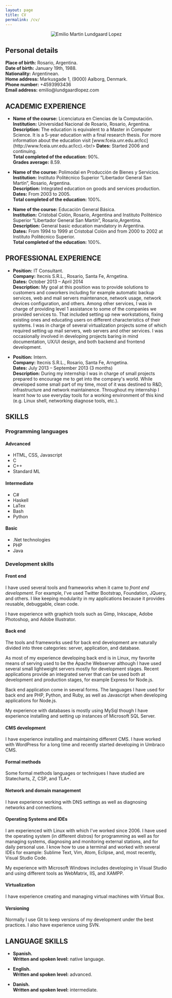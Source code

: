 ```yaml
---
layout: page
title: CV
permalink: /cv/
---
```

<style>
  @media print {
    .site-nav{
      display:none;
    }
  }
  .hidePrint {
    display:none;
  }
  a {
    color:inherit;
    text-decoration:inherit;
  }
</style>

<div style="text-align:center"><img src="{{ site.baseurl }}/resources/cv.jpg" alt="Emilio Martin Lundgaard Lopez"></div>

## Personal details


**Place of birth:** Rosario, Argentina.<br/>
**Date of birth:** January 19th, 1988.<br/>
**Nationality:** Argentinean.<br/>
**Home address:** Markusgade 1, (9000) Aalborg, Denmark.<br/>
**Phone number:** +4593993436<br/>
**Email address:** [emilio@lundgaardlopez.com](mailto:emilio@lundgaardlopez.com)<br/>

## ACADEMIC EXPERIENCE

*  **Name of the course:** Licenciatura en Ciencias de la Computación.<span class="hidePrint">[Website](http://www.fceia.unr.edu.ar/lcc).</span><br/>
   **Institution:** Universidad Nacional de Rosario, Rosario, Argentina. <span class="hidePrint">[Website](http://www.unr.edu.ar).</span><br/>
   **Description:** The education is equivalent to a Master in Computer Science. It is a 5-year education with a final research thesis. For more information about the education visit [www.fceia.unr.edu.ar/lcc](http://www.fceia.unr.edu.ar/lcc).<br/>
   **Dates:** Started 2006 and continuing.<br/>
   **Total completed of the education:** 90%.<br/>
   **Grades average:** 8.59.

*  **Name of the course:** Polimodal en Producción	de Bienes y Servicios.<br/>
   **Institution:** Instituto Politécnico Superior ”Libertador General	San Martín”, Rosario, Argentina. <span class="hidePrint">[Website](http://www.ips.edu.ar/).</span><br/>
   **Description:** Integrated education on goods and services production.<br/>
   **Dates:** From 2003 to 2005.<br/>
   **Total completed of the education:** 100%.

*  **Name of the course:** Educación General Básica.<br/>
   **Institution:** Cristobal Colón, Rosario, Argentina and Instituto Politénico Superior ”Libertador General San Martín”, Rosario,Argentina.<br/>
   **Description:** General basic education mandatory in Argentina.<br/>
   **Dates:** From 1994 to 1999 at Cristobal Colón and from 2000 to 2002 at Instituto Politécnico Superior.<br/>
   **Total completed of the education:** 100%.

## PROFESSIONAL EXPERIENCE

*  **Position:** IT Consultant.<br/>
   **Company:** Itecnis S.R.L., Rosario, Santa Fe, Arngetina. <span class="hidePrint">[Website](http://www.itecnis.com/).</span><br/>
   **Dates:** October 2013 – April 2014<br/>
   **Description:** My goal at this position was to provide solutions to customers and coworkers including for example automatic backup services, web and mail servers maintenance, network usage, network devices configuration, and others. Among other services, I was in charge of providing level 1 assistance to some of the companies we provided services to. That included setting up new workstations, fixing existing ones and educating users on different characteristics of their systems. I was in charge of several virtualization projects some of which required setting up mail servers, web servers and other services. I was occasionally involved in developing projects baring in mind documentation, UX/UI design, and both backend and frontend development.

*  **Position:** Intern.<br/>
   **Company:** Itecnis S.R.L., Rosario, Santa Fe, Arngetina. <span class="hidePrint">[Website](http://www.itecnis.com/).</span><br/>
   **Dates:** July 2013 – September 2013 (3 months)<br/>
   **Description:** During my internship I was in charge of small projects prepared to encourage me to get into the company's world. While developed some small part of my time, most of it was destined to R&D, infrastructure and network maintainence. Throughout my internship I learnt how to use everyday tools for a working environment of this kind (e.g. Linux shell, networking diagnose tools, etc.).

## SKILLS

### Programming languages

#### Advcanced

* HTML, CSS, Javascript
* C
* C++
* Standard ML

#### Intermediate

* C#
* Haskell
* LaTex
* Bash
* Python

#### Basic

* .Net technologies
* PHP
* Java

### Development skills

#### Front end

I have used several tools and frameworks when it came to _front end development_. For example, I've used  [Twitter Bootstrap](http://getbootstrap.com/), [Foundation](http://foundation.zurb.com/), [JQuery](https://jquery.com/), and others. I like keeping modularity in my applications because it provides reusable, debuggable, clean code.

I have experience with graphich tools such as Gimp, Inkscape, Adobe Photoshop, and Adobe Illustrator.

#### Back end

The tools and frameworks used for back end development are naturally divided into three categories: server, application, and database.

As most of my experience developing back end is in Linux, my favorite means of serving used to be the Apache Webserver although I have used several small lightweight servers mostly for development stages. Recent applications provide an integrated server that can be used both at development and production stages, for example Express for Node.js.

Back end application come in several forms. The languages I have used for back end are PHP, Python, and Ruby, as well as Javascript when developing applications for Node.js.

My experience with databases is mostly using MySql though I have experience installing and setting up instances of Microsoft SQL Server.

#### CMS development

I have experience installing and maintaining different CMS. I have worked with WordPress for a long time and recently started developing in Umbraco CMS.

#### Formal methods

Some formal methods languages or techniques I have studied are Statecharts, Z, CSP, and TLA+.

#### Network and domain management

I have experience working with DNS settings as well as diagnosing networks and connections.

#### Operating Systems and IDEs

I am experienced with Linux with which I've worked since 2006. I have used the operating system (in different distros) for programming as well as for managing systems, diagnosing and monitoring external stations, and for daily personal use. I know how to use a terminal and worked with several IDEs for example: Sublime Text, Vim, Atom, Eclipse, and, most recently, Visual Studio Code.

My experience with Microsoft Windows includes developing in Visual Studio and using different tools as WebMatrix, IIS, and XAMPP.

#### Virtualization

I have experience creating and managing virtual machines with Virtual Box.

#### Versioning

Normally I use Git to keep versions of my development under the best practices. I also have experience using SVN.

## LANGUAGE SKILLS

*  **Spanish.**<br/>
   **Written and spoken level:** native language.

*  **English.**<br/>
   **Written and spoken level:** advanced.

*  **Danish.**<br/>
   **Written and spoken level:** intermediate.
